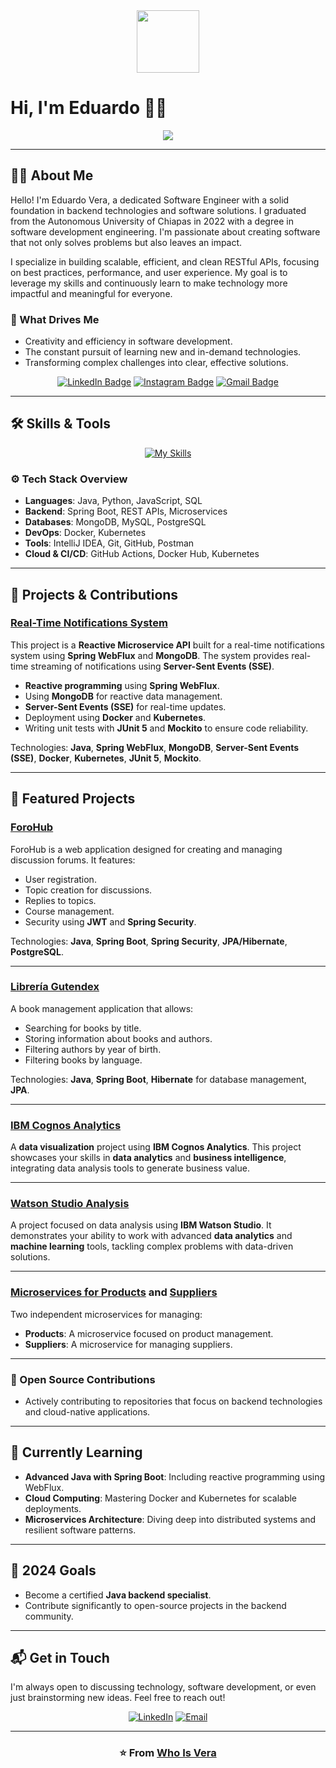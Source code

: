 <div align="center">
  <img src="https://media.giphy.com/media/WUlplcMpOCEmTGBtBW/giphy.gif" width="100">
</div>

# Hi, I'm Eduardo 🧑‍💻
<div align="center">
  <img src="https://readme-typing-svg.herokuapp.com?font=Fira+Code&size=30&pause=1000&color=36BCF7&center=true&vCenter=true&width=600&lines=Software+Engineer;Backend+Technologies+Enthusiast;Passionate+Problem+Solver;Constant+Learner+and+Innovator">
</div>

---

## 👨‍💼 About Me
Hello! I'm Eduardo Vera, a dedicated Software Engineer with a solid foundation in backend technologies and software solutions. I graduated from the Autonomous University of Chiapas in 2022 with a degree in software development engineering. I'm passionate about creating software that not only solves problems but also leaves an impact.

I specialize in building scalable, efficient, and clean RESTful APIs, focusing on best practices, performance, and user experience. My goal is to leverage my skills and continuously learn to make technology more impactful and meaningful for everyone.

### 🌱 What Drives Me
- Creativity and efficiency in software development.
- The constant pursuit of learning new and in-demand technologies.
- Transforming complex challenges into clear, effective solutions.

<div align="center">
  
[![LinkedIn Badge](https://img.shields.io/badge/Eduardo%20Vera-0077B5?style=for-the-badge&logo=linkedin&logoColor=white)](https://www.linkedin.com/in/eduardo-vera-rodriguez-9a38242a6)
[![Instagram Badge](https://img.shields.io/badge/Instagram-Who.Is.Vera-E4405F?style=for-the-badge&logo=instagram&logoColor=white)](https://www.instagram.com/whoo.is.vera)
[![Gmail Badge](https://img.shields.io/badge/Email-ev765030@gmail.com-D14836?style=for-the-badge&logo=gmail&logoColor=white)](mailto:ev765030@gmail.com)

</div>

---

## 🛠️ Skills & Tools
<div align="center">

[![My Skills](https://skillicons.dev/icons?i=java,spring,idea,mongodb,mysql,postgres,git,postman,js,html,css,python,docker,django,github)](https://skillicons.dev)

</div>

### ⚙️ Tech Stack Overview
- **Languages**: Java, Python, JavaScript, SQL
- **Backend**: Spring Boot, REST APIs, Microservices
- **Databases**: MongoDB, MySQL, PostgreSQL
- **DevOps**: Docker, Kubernetes
- **Tools**: IntelliJ IDEA, Git, GitHub, Postman
- **Cloud & CI/CD**: GitHub Actions, Docker Hub, Kubernetes

---

## 🌟 Projects & Contributions
### [Real-Time Notifications System](https://github.com/Y3z3ki3l/real-time-notifications-system)
This project is a **Reactive Microservice API** built for a real-time notifications system using **Spring WebFlux** and **MongoDB**. The system provides real-time streaming of notifications using **Server-Sent Events (SSE)**.
- **Reactive programming** using **Spring WebFlux**.
- Using **MongoDB** for reactive data management.
- **Server-Sent Events (SSE)** for real-time updates.
- Deployment using **Docker** and **Kubernetes**.
- Writing unit tests with **JUnit 5** and **Mockito** to ensure code reliability.

Technologies: **Java**, **Spring WebFlux**, **MongoDB**, **Server-Sent Events (SSE)**, **Docker**, **Kubernetes**, **JUnit 5**, **Mockito**.

---
## 🚀 Featured Projects

### [ForoHub](https://github.com/WhoIsVera/ForoHub)
ForoHub is a web application designed for creating and managing discussion forums. It features:
- User registration.
- Topic creation for discussions.
- Replies to topics.
- Course management.
- Security using **JWT** and **Spring Security**.

Technologies: **Java**, **Spring Boot**, **Spring Security**, **JPA/Hibernate**, **PostgreSQL**.

---

### [Librería Gutendex](https://github.com/WhoIsVera/Libreria-Gutendex)
A book management application that allows:
- Searching for books by title.
- Storing information about books and authors.
- Filtering authors by year of birth.
- Filtering books by language.

Technologies: **Java**, **Spring Boot**, **Hibernate** for database management, **JPA**.

---

### [IBM Cognos Analytics](https://github.com/WhoIsVera/IBM-COGNOS-ANALYTICS)
A **data visualization** project using **IBM Cognos Analytics**. This project showcases your skills in **data analytics** and **business intelligence**, integrating data analysis tools to generate business value.

---

### [Watson Studio Analysis](https://github.com/WhoIsVera/-Watson-Studio-using)
A project focused on data analysis using **IBM Watson Studio**. It demonstrates your ability to work with advanced **data analytics** and **machine learning** tools, tackling complex problems with data-driven solutions.

---

### [Microservices for Products](https://github.com/WhoIsVera/ms-productos) and [Suppliers](https://github.com/WhoIsVera/ms-proveedores)
Two independent microservices for managing:
- **Products**: A microservice focused on product management.
- **Suppliers**: A microservice for managing suppliers.

---



### 📝 Open Source Contributions
- Actively contributing to repositories that focus on backend technologies and cloud-native applications.

---

## 🌱 Currently Learning
- **Advanced Java with Spring Boot**: Including reactive programming using WebFlux.
- **Cloud Computing**: Mastering Docker and Kubernetes for scalable deployments.
- **Microservices Architecture**: Diving deep into distributed systems and resilient software patterns.

---

## 🎯 2024 Goals
- Become a certified **Java backend specialist**.
- Contribute significantly to open-source projects in the backend community.

---

## 📬 Get in Touch
I'm always open to discussing technology, software development, or even just brainstorming new ideas. Feel free to reach out!

<div align="center">
  
[![LinkedIn](https://img.shields.io/badge/LinkedIn-Connect-blue?style=for-the-badge&logo=linkedin)](https://www.linkedin.com/in/eduardo-vera-rodriguez-9a38242a6)
[![Email](https://img.shields.io/badge/Email-Contact-red?style=for-the-badge&logo=gmail)](mailto:ev765030@gmail.com)

</div>

---

<div align="center">
  
  <h3>⭐️ From <a href="https://github.com/WhoIsVera">Who Is Vera</a></h3>

</div>


